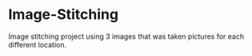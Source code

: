 # Image-Stitching
Image stitching project using 3 images that was taken pictures for each different location.
